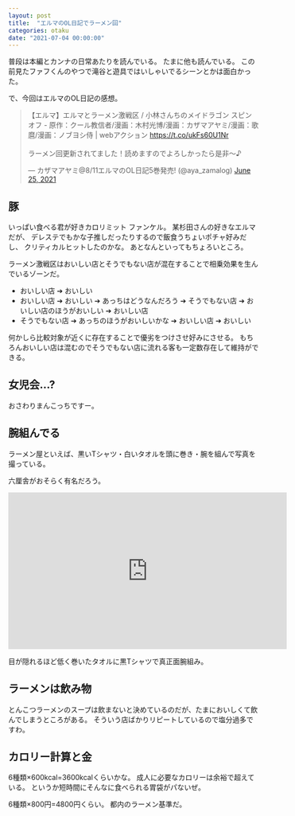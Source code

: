 ```yaml
---
layout: post
title:  "エルマのOL日記でラーメン回"
categories: otaku
date: "2021-07-04 00:00:00"
---
```


普段は本編とカンナの日常あたりを読んでいる。
たまに他も読んでいる。
この前見たファフくんのやつで滝谷と遊具ではいしゃいでるシーンとかは面白かった。

で、今回はエルマのOL日記の感想。

<blockquote class="twitter-tweet tw-align-center"><p lang="ja" dir="ltr">【エルマ】エルマとラーメン激戦区 / 小林さんちのメイドラゴン スピンオフ - 原作：クール教信者/漫画：木村光博/漫画：カザマアヤミ/漫画：歌麿/漫画：ノブヨシ侍 | webアクション <a href="https://t.co/ukFs60U1Nr">https://t.co/ukFs60U1Nr</a><br><br>ラーメン回更新されてました！読めますのでよろしかったら是非～♪</p>&mdash; カザマアヤミ@8/11エルマのOL日記5巻発売! (@aya_zamalog) <a href="https://twitter.com/aya_zamalog/status/1408427074507788290?ref_src=twsrc%5Etfw">June 25, 2021</a></blockquote> <script async src="https://platform.twitter.com/widgets.js" charset="utf-8"></script>

## 豚

いっぱい食べる君が​好きカロリミット ファンケル。
某杉田さんの好きなエルマだが、
デレステでもかな子推しだったりするので飯食うちょいポチャ好みだし、
クリティカルヒットしたのかな。
あとなんといってもちょろいところ。

ラーメン激戦区はおいしい店とそうでもない店が混在することで相乗効果を生んでいるゾーンだ。

- おいしい店 ➔ おいしい
- おいしい店 ➔ おいしい ➔ あっちはどうなんだろう ➔ そうでもない店 ➔ おいしい店のほうがおいしい ➔ おいしい店
- そうでもない店 ➔ あっちのほうがおいしいかな ➔ おいしい店 ➔ おいしい

何かしら比較対象が近くに存在することで優劣をつけさせ好みにさせる。
もちろんおいしい店は混むのでそうでもない店に流れる客も一定数存在して維持ができる。

## 女児会...?

おさわりまんこっちですー。

## 腕組んでる

ラーメン屋といえば、黒いTシャツ・白いタオルを頭に巻き・腕を組んで写真を撮っている。

六厘舎がおそらく有名だろう。

<iframe width="560" height="315" src="https://www.youtube.com/embed/DVascwpP-so?start=676" title="YouTube video player" frameborder="0" allow="accelerometer; autoplay; clipboard-write; encrypted-media; gyroscope; picture-in-picture" allowfullscreen></iframe>

目が隠れるほど低く巻いたタオルに黒Tシャツで真正面腕組み。

## ラーメンは飲み物

とんこつラーメンのスープは飲まないと決めているのだが、たまにおいしくて飲んでしまうところがある。
そういう店ばかりリピートしているので塩分過多ですわ。

## カロリー計算と金

6種類×600kcal=3600kcalくらいかな。
成人に必要なカロリーは余裕で超えている。
というか短時間にそんなに食べられる胃袋がパないぜ。

6種類×800円=4800円くらい。
都内のラーメン基準だ。
